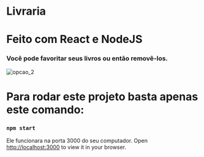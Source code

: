 # Livraria 
# Feito com React e NodeJS
### Você pode favoritar seus livros ou então removê-los.

![opcao_2](https://github.com/isaquequadros/react-nodejs-library-project/assets/35769631/7e37187a-f60a-4de9-ad24-aa35fc9b0ad0)



# Para rodar este projeto basta apenas este comando:
### `npm start`

Ele funcionara na porta 3000 do seu computador.
Open [http://localhost:3000](http://localhost:3000) to view it in your browser.

